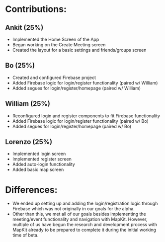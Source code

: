 # Contributions:

## Ankit (25%)
- Implemented the Home Screen of the App
- Began working on the Create Meeting screen
- Created the layout for a basic settings and friends/groups screen

## Bo (25%)
- Created and configured Firebase project
- Added Firebase logic for login/register functionality (paired w/ William)
- Added segues for login/register/homepage (paired w/ William)

## William (25%)
- Reconfigured login and register components to fit Firebase functionality
- Added Firebase logic for login/register functionality (paired w/ Bo)
- Added segues for login/register/homepage (paired w/ Bo)

## Lorenzo (25%)
- Implemented login screen
- Implemented register screen
- Added auto-login functionality
- Added basic map screen


# Differences:
- We ended up setting up and adding the login/registration logic through Firebase which was not originally in our goals for the alpha.
- Other than this, we met all of our goals besides implementing the meeting/event functionality and navigation with MapKit. However, multiple of us have begun the research and development process with MapKit already to be prepared to complete it during the initial working time of beta.
